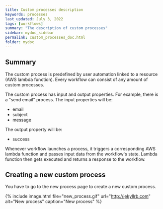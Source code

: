 ```yaml
---
title: Custom processes description
keywords: processes
last_updated: July 3, 2022
tags: [workflows]
summary: "The description of custom processes"
sidebar: mydoc_sidebar
permalink: custom_processes_doc.html
folder: mydoc
---
```


## Summary

The custom process is predefined by user automation linked to a resource (AWS lambda function). Every workflow can consist of any amount of custom processes.

The custom process has input and output properties. For example, there is a "send email" process. The input properties will be:
- email
- subject
- message

The output property will be:
- success

Whenever workflow launches a process, it triggers a corresponding AWS lambda function and passes input data from the workflow's state. Lambda function then gets executed and returns a response to the workflow.

## Creating a new custom process

You have to go to the new process page to create a new custom process.

{% include image.html file="new_process.gif" url="http://jekyllrb.com" alt="New process" caption="New process" %}
